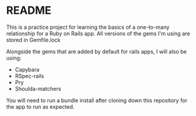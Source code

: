 # README

This is a practice project for learning the basics of a one-to-many relationship for a Ruby on Rails app. All versions of the gems I'm using are stored in Gemfile.lock

Alongside the gems that are added by default for rails apps, I will also be using:

- Capybara
- RSpec-rails
- Pry
- Shoulda-matchers

You will need to run a bundle install after cloning down this repository for the app to run as expected.
